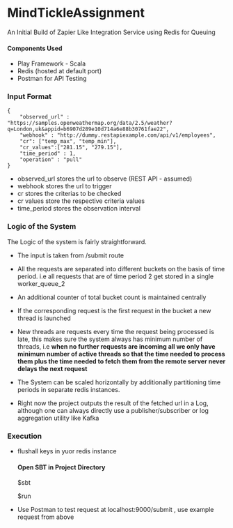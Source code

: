 # MindTickleAssignment
An Initial Build of Zapier Like Integration Service using Redis for Queuing

#### Components Used

* Play Framework - Scala 
* Redis (hosted at default port)
* Postman for API Testing

### Input Format

```$xslt
{
	"observed_url" : "https://samples.openweathermap.org/data/2.5/weather?q=London,uk&appid=b6907d289e10d714a6e88b30761fae22",
	"webhook" : "http://dummy.restapiexample.com/api/v1/employees",
	"cr": ["temp_max", "temp_min"],
	"cr_values":["281.15", "279.15"],
	"time_period" : 1,
	"operation" : "pull"
}
```

  * observed_url stores the url to observe (REST API - assumed)
  * webhook stores the url to trigger 
  * cr stores the criterias to be checked
  * cr values store the respective criteria values
  * time_period stores the observation interval
  
### Logic of the System

The Logic of the system is fairly straightforward.

* The input is taken from /submit route
* All the requests are separated into different buckets on the basis of time period.
i.e all requests that are of time period 2 get stored in a single worker_queue_2
* An additional counter of total bucket count is maintained centrally
* If the corresponding request is the first request in the bucket a new thread is launched
* New threads are requests every time the request being processed is late, this makes sure the 
system always has minimum number of threads, i.e **when no further requests are incoming all we only 
have minimum number of active threads so that the time needed to process them plus the time needed
to fetch them from the remote server never delays the next request**

* The System can be scaled horizontally by additionally partitioning time periods
in separate redis instances.

* Right now the project outputs the result of the fetched url in a Log, although one can always
directly use a publisher/subscriber or log aggregation utility like Kafka

### Execution

* flushall keys in yuor redis instance 

    #### Open SBT in Project Directory


     $sbt
     
     $run

* Use Postman to test request at localhost:9000/submit , use example request from above
